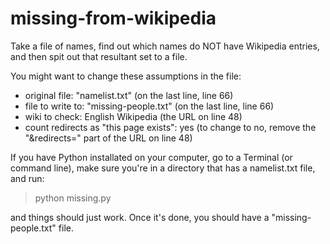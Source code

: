 missing-from-wikipedia
======================

Take a file of names, find out which names do NOT have Wikipedia entries, and then spit out that resultant set to a file.

You might want to change these assumptions in the file:
* original file: "namelist.txt" (on the last line, line 66)
* file to write to: "missing-people.txt" (on the last line, line 66)
* wiki to check: English Wikipedia (the URL on line 48)
* count redirects as "this page exists": yes (to change to no, remove the "&redirects=" part of the URL on line 48)

If you have Python installated on your computer, go to a Terminal (or command line), make sure you're in a directory that has a namelist.txt file, and run:

> python missing.py

and things should just work. Once it's done, you should have a "missing-people.txt" file.
